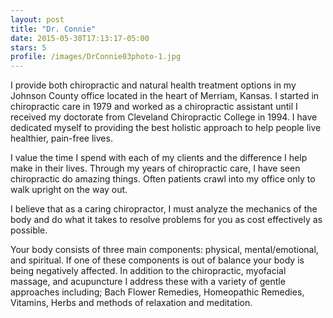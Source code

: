 ```yaml
---
layout: post
title: "Dr. Connie"
date: 2015-05-30T17:13:17-05:00
stars: 5
profile: /images/DrConnie03photo-1.jpg
---
```



I provide both chiropractic and natural health treatment options in my Johnson County office located in the heart of Merriam, Kansas. I started in chiropractic care in 1979 and worked as a chiropractic assistant until I received my doctorate from Cleveland Chiropractic College in 1994. I have dedicated myself to providing the best holistic approach to help people live healthier, pain-free lives.

I value the time I spend with each of my clients and the difference I help make in their lives. Through my years of chiropractic care, I have seen chiropractic do amazing things. Often patients crawl into my office only to walk upright on the way out.

I believe that as a caring chiropractor, I must analyze the mechanics of the body and do what it takes to resolve problems for you as cost effectively as possible.

Your body consists of three main components: physical, mental/emotional, and spiritual. If one of these components is out of balance your body is being negatively affected. In addition to the chiropractic, myofacial massage, and acupuncture I address these with a variety of gentle approaches including; Bach Flower Remedies, Homeopathic Remedies, Vitamins, Herbs and methods of relaxation and meditation.
